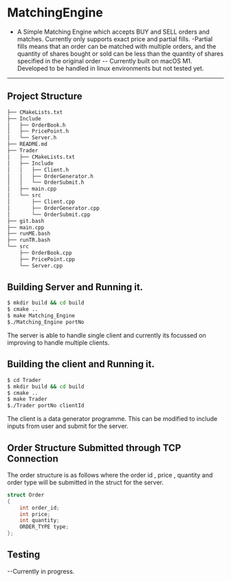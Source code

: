# MatchingEngine
- A Simple Matching Engine which accepts BUY and SELL orders and matches. Currently only supports exact price and partial fills.
-Partial fills means that an order can be matched with multiple orders, and the quantity of shares bought or sold can be less than the quantity of shares specified in the original order
-- Currently built on macOS M1. Developed to be handled in linux environments but not tested yet. 
---

## Project Structure 
```bash
├── CMakeLists.txt
├── Include
│   ├── OrderBook.h
│   ├── PricePoint.h
│   └── Server.h
├── README.md
├── Trader
│   ├── CMakeLists.txt
│   ├── Include
│   │   ├── Client.h
│   │   ├── OrderGenerator.h
│   │   └── OrderSubmit.h
│   ├── main.cpp
│   └── src
│       ├── Client.cpp
│       ├── OrderGenerator.cpp
│       └── OrderSubmit.cpp
├── git.bash
├── main.cpp
├── runME.bash
├── runTR.bash
└── src
    ├── OrderBook.cpp
    ├── PricePoint.cpp
    └── Server.cpp
```

## Building Server and Running it.
```bash
$ mkdir build && cd build
$ cmake ..
$ make Matching_Engine 
$./Matching_Engine portNo
```
The server is able to handle single client and currently its focussed on improving to handle multiple clients.

## Building the client and Running it.
```bash
$ cd Trader 
$ mkdir build && cd build
$ cmake ..
$ make Trader 
$./Trader portNo clientId
```
The client is a data generator programme. This can be modified to include inputs from user and submit for the server. 

## Order Structure Submitted through TCP Connection
The order structure is as follows where the order id , price , quantity and order type will be submitted in the struct for the server.
```c++
struct Order
{
    int order_id;
    int price;
    int quantity;
    ORDER_TYPE type;
};
```

## Testing 
--Currently in progress.